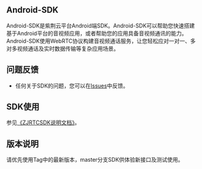 ## Android-SDK

Android-SDK是紫荆云平台Android端SDK。Android-SDK可以帮助您快速搭建基于Android平台的音视频应用，或者帮助您的应用具备音视频通讯的能力。Android-SDK使用WebRTC协议构建音视频通话服务，让您轻松应对一对一、多对多视频通话及实时数据传输等复杂应用场景。

## 问题反馈

* 任何关于SDK的问题，您可以在[Issues](https://github.com/zijingcloud/Android-SDK/issues/new)中反馈。

## SDK使用

参见[《ZJRTCSDK说明文档》](https://github.com/zijingcloud/Android-SDK/blob/master/Docs/ZJRTCSDK说明文档.md)。

## 版本说明
请优先使用Tag中的最新版本，master分支SDK供体验新接口及测试使用。

